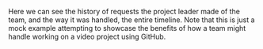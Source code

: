 Here we can see the history of requests the project leader made of the team, and the way it was handled, the entire timeline.
Note that this is just a mock example attempting to showcase the benefits of how a team might handle working on a video project
using GitHub.

